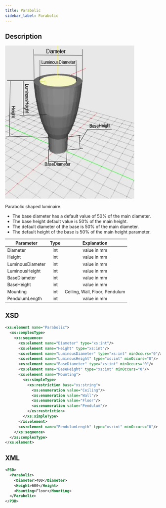 ```yaml
---
title: Parabolic
sidebar_label: Parabolic
---
```


## Description

![Parabolic Luminaire](/img/docs/geometry/parametric/parabolic.webp)

Parabolic shaped luminaire.

- The base diameter has a default value of 50% of the main diameter.
- The base height default value is 50% of the main height.
- The default diameter of the base is 50% of the main diameter.
- The default height of the base is 50% of the main height parameter.

| Parameter        | Type |          Explanation           |
| ---------------- | :--: | :----------------------------: |
| Diameter         | int  |          value in mm           |
| Height           | int  |          value in mm           |
| LuminousDiameter | int  |          value in mm           |
| LuminousHeight   | int  |          value in mm           |
| BaseDiameter     | int  |          value in mm           |
| BaseHeight       | int  |          value in mm           |
| Mounting         | int  | Ceiling, Wall, Floor, Pendulum |
| PendulumLength   | int  |          value in mm           |

## XSD

```xml
<xs:element name="Parabolic">
  <xs:complexType>
    <xs:sequence>
      <xs:element name="Diameter" type="xs:int"/>
      <xs:element name="Height" type="xs:int"/>
      <xs:element name="LuminousDiameter" type="xs:int" minOccurs="0"/>
      <xs:element name="LuminousHeight" type="xs:int" minOccurs="0"/>
      <xs:element name="BaseDiameter" type="xs:int" minOccurs="0"/>
      <xs:element name="BaseHeight" type="xs:int" minOccurs="0"/>
      <xs:element name="Mounting">
        <xs:simpleType>
          <xs:restriction base="xs:string">
            <xs:enumeration value="Ceiling"/>
            <xs:enumeration value="Wall"/>
            <xs:enumeration value="Floor"/>
            <xs:enumeration value="Pendulum"/>
          </xs:restriction>
        </xs:simpleType>
      </xs:element>
      <xs:element name="PendulumLength" type="xs:int" minOccurs="0"/>
    </xs:sequence>
  </xs:complexType>
</xs:element>
```

## XML

```xml
<P3D>
  <Parabolic>
    <Diameter>400</Diameter>
    <Height>600</Height>
    <Mounting>Floor</Mounting>
  </Parabolic>
</P3D>
```

